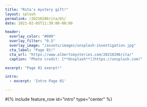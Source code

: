 ```yaml
---
title: "Rita's mystery gift!"
layout: splash
permalink: /20210206rita/01/
date: 2021-02-05T11:39:00-00:00

header:
  overlay_color: "#000"
  overlay_filter: "0.5"
  overlay_image: "/assets/images/unsplash-investigation.jpg"
  cta_label: "Page 01!"
  cta_url: "https://www.albertsmysteries.com/20210206rita/"
  caption: "Photo credit: [**Unsplash**](https://unsplash.com)"

excerpt: "Page 01 exerpt!"

intro: 
  - excerpt: 'Intro Page 01'

---
```


#{% include feature_row id="intro" type="center" %}
